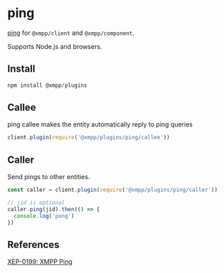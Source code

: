 # ping

[ping](https://xmpp.org/extensions/xep-0199.html) for `@xmpp/client` and `@xmpp/component`.

Supports Node.js and browsers.

## Install

```js
npm install @xmpp/plugins
```

## Callee

ping callee makes the entity automatically reply to ping queries

```js
client.plugin(require('@xmpp/plugins/ping/callee'))
```

## Caller

Send pings to other entities.

```js
const caller = client.plugin(require('@xmpp/plugins/ping/caller'))

// jid is optional
caller.ping(jid).then(() => {
  console.log('pong')
})
```

## References

[XEP-0199: XMPP Ping](https://xmpp.org/extensions/xep-0199.html)

